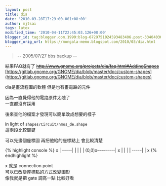 ```yaml
---
layout: post
title: dia
date: '2010-03-28T17:29:00.001+08:00'
author: mjtsai
tags: latex
modified_time: '2010-04-11T22:45:03.126+08:00'
blogger_id: tag:blogger.com,1999:blog-6729751024593483406.post-334040304000943300
blogger_orig_url: https://mongala-memo.blogspot.com/2010/03/dia.html
---
```



> -- 2005/07/27 bbs backup -- 

結果FAQ就有了
~~http://www.gnome.org/projects/dia/faq.html#AddingShapes~~
[https://gitlab.gnome.org/GNOME/dia/blob/master/doc/custom-shapes](https://gitlab.gnome.org/GNOME/dia/blob/master/doc/custom-shapes)

<!--more-->

dia是畫流程圖的軟體
但是也有畫電路的元件

因為一直覺得他的電路原件太醜了  
一直都沒有採用

後來查他的檔案才發現可以簡單改成想要的樣子

in light of `shapes/Circuit/nmos_de.shape`  
這兩段比較關鍵

   
  

可以先畫個座標圖
再把他給的座標點上 會比較清楚

{% highlight console %}
                     x
                     |
                -----|
            |   |
            |   |
(0,0)x---------|   x
            |   |
            |   |
                -----|
                     |
                     x
{% endhighlight %}

x 就是 connection point  
可以已改變座標點的方式改變圖形  
像我就是把 gate 調高一點 比較好看




